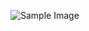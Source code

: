 ![Sample Image](https://drive.google.com/file/d/1Zlb-sYYsTVctFmpfS8yFkBXO_Z86V0nl/view?usp=drive_link)
